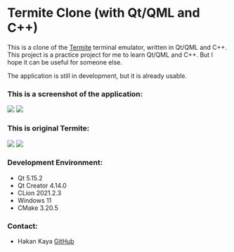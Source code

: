 # Termite Clone (with Qt/QML and C++)

This is a clone of the [Termite](https://www.compuphase.com/software_termite.htm) terminal emulator, written in Qt/QML and C++.
This project is a practice project for me to learn Qt/QML and C++.
But I hope it can be useful for someone else.

The application is still in development, but it is already usable.

### This is a screenshot of the application:
![](https://github.com/haknkayaa/TermiteClone/blob/master/Application/resource/140948.png)
![](https://github.com/haknkayaa/TermiteClone/blob/master/Application/resource/141028.png)

### This is original Termite:
![](https://github.com/haknkayaa/TermiteClone/blob/master/Application/resource/143816.png)
![](https://github.com/haknkayaa/TermiteClone/blob/master/Application/resource/143843.png)

### Development Environment:
- Qt 5.15.2
- Qt Creator 4.14.0
- CLion 2021.2.3
- Windows 11
- CMake 3.20.5

### Contact:
- Hakan Kaya [GitHub](https://github.com/haknkayaa)